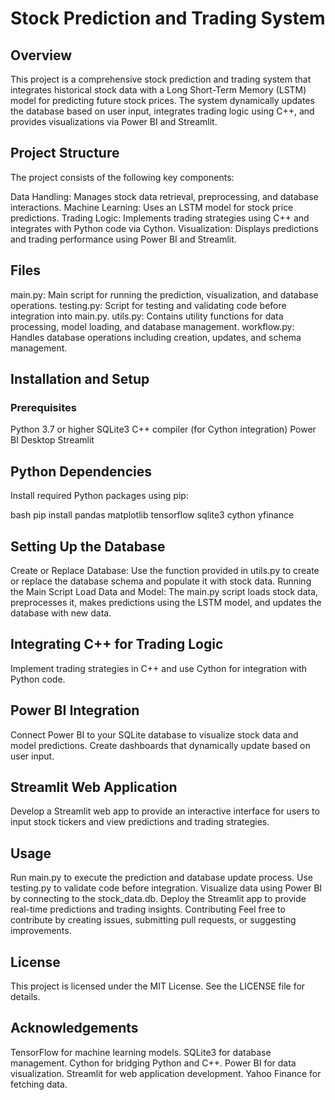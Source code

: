 # Stock Prediction and Trading System
## Overview
This project is a comprehensive stock prediction and trading system that integrates historical stock data with a Long Short-Term Memory (LSTM) model for predicting future stock prices. The system dynamically updates the database based on user input, integrates trading logic using C++, and provides visualizations via Power BI and Streamlit.

## Project Structure
The project consists of the following key components:

Data Handling: Manages stock data retrieval, preprocessing, and database interactions.
Machine Learning: Uses an LSTM model for stock price predictions.
Trading Logic: Implements trading strategies using C++ and integrates with Python code via Cython.
Visualization: Displays predictions and trading performance using Power BI and Streamlit.
## Files
main.py: Main script for running the prediction, visualization, and database operations.
testing.py: Script for testing and validating code before integration into main.py.
utils.py: Contains utility functions for data processing, model loading, and database management.
workflow.py: Handles database operations including creation, updates, and schema management.
## Installation and Setup
### Prerequisites
Python 3.7 or higher
SQLite3
C++ compiler (for Cython integration)
Power BI Desktop
Streamlit

## Python Dependencies
Install required Python packages using pip:

bash
pip install pandas matplotlib tensorflow sqlite3 cython yfinance

## Setting Up the Database
Create or Replace Database: Use the function provided in utils.py to create or replace the database schema and populate it with stock data.
Running the Main Script
Load Data and Model: The main.py script loads stock data, preprocesses it, makes predictions using the LSTM model, and updates the database with new data.
## Integrating C++ for Trading Logic
Implement trading strategies in C++ and use Cython for integration with Python code.
## Power BI Integration
Connect Power BI to your SQLite database to visualize stock data and model predictions. Create dashboards that dynamically update based on user input.
## Streamlit Web Application
Develop a Streamlit web app to provide an interactive interface for users to input stock tickers and view predictions and trading strategies.
## Usage
Run main.py to execute the prediction and database update process.
Use testing.py to validate code before integration.
Visualize data using Power BI by connecting to the stock_data.db.
Deploy the Streamlit app to provide real-time predictions and trading insights.
Contributing
Feel free to contribute by creating issues, submitting pull requests, or suggesting improvements.

## License
This project is licensed under the MIT License. See the LICENSE file for details.

## Acknowledgements
TensorFlow for machine learning models.
SQLite3 for database management.
Cython for bridging Python and C++.
Power BI for data visualization.
Streamlit for web application development.
Yahoo Finance for fetching data.